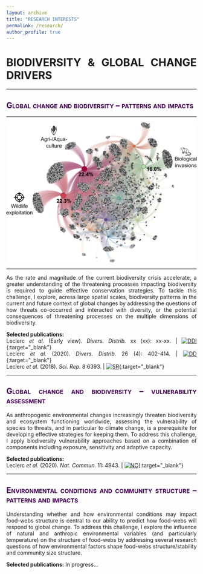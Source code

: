 ```yaml
---
layout: archive
title: "RESEARCH INTERESTS"
permalink: /research/
author_profile: true
---
```

<style> body {text-align: justify} </style> <!-- Justify text. -->

# **BIODIVERSITY & GLOBAL CHANGE DRIVERS**

------

## <span style="font-variant:small-caps;"><span style="color:#440154">**Global change and biodiversity – patterns and impacts**</span></span>

------

<img src="/images/gcbiodivpatternsimpacts_band.png"
    class="center">

------

As the rate and magnitude of the current biodiversity crisis accelerate, a greater understanding of the threatening processes impacting biodiversity is required to guide effective conservation strategies. To tackle this challenge, I explore, across large spatial scales, biodiversity patterns in the current and future context of global changes by addressing the questions of how threats co-occurred and interacted with diversity, or the potential consequences of threatening processes on the multiple dimensions of biodiversity.

**Selected publications:**  
Leclerc *et al.* (Early view). *Divers. Distrib.* xx (xx): xx-xx. $|$
[![DDI](https://img.shields.io/badge/DOI-10.1111/ddi.13441-21908C.svg)](https://onlinelibrary.wiley.com/doi/10.1111/ddi.13441){:target="_blank"}<br>
Leclerc *et al.* (2020). *Divers. Distrib.* 26 (4): 402-414. $|$ [![DD](https://img.shields.io/badge/DOI-10.1111/ddi.13024-21908C.svg)](https://doi.org/10.1111/ddi.13024){:target="_blank"}<br>
Leclerc *et al.* (2018). *Sci. Rep.* 8:6393. $|$ [![SR](https://img.shields.io/badge/DOI-10.1038/s41598--018--24733--0-21908C.svg)](https://doi.org/10.1038/s41598-018-24733-0){:target="_blank"}<br>

------

## <span style="font-variant:small-caps;"><span style="color:#440154">**Global change and biodiversity – vulnerability assessment**</span></span>

As anthropogenic environmental changes increasingly threaten biodiversity and ecosystem functioning worldwide, assessing the vulnerability of species to threats, and in particular to climate change, is a prerequisite for developing effective strategies for keeping them. To address this challenge, I apply biodiversity vulnerability approaches based on a combination of components including exposure, sensitivity and adaptive capacity.

**Selected publications:**  
Leclerc *et al.* (2020). *Nat. Commun.* 11: 4943. $|$ [![NC](https://img.shields.io/badge/DOI-10.1038/s41467--020--18740--x-21908C.svg)](https://doi.org/10.1038/s41467-020-18740-x){:target="_blank"}<br>

------

## <span style="font-variant:small-caps;"><span style="color:#440154">**Environmental conditions and community structure – patterns and impacts**</span></span>

Understanding whether and how environmental conditions may impact food-webs structure is central to our ability to predict how food-webs will respond to global change. To address this challenge, I explore the influence of natural and anthropic environmental variables (and particularly temperature) on the structure of food-webs by addressing several research questions of how environmental factors shape food-webs structure/stability and community size structure.

**Selected publications:**
In progress...
